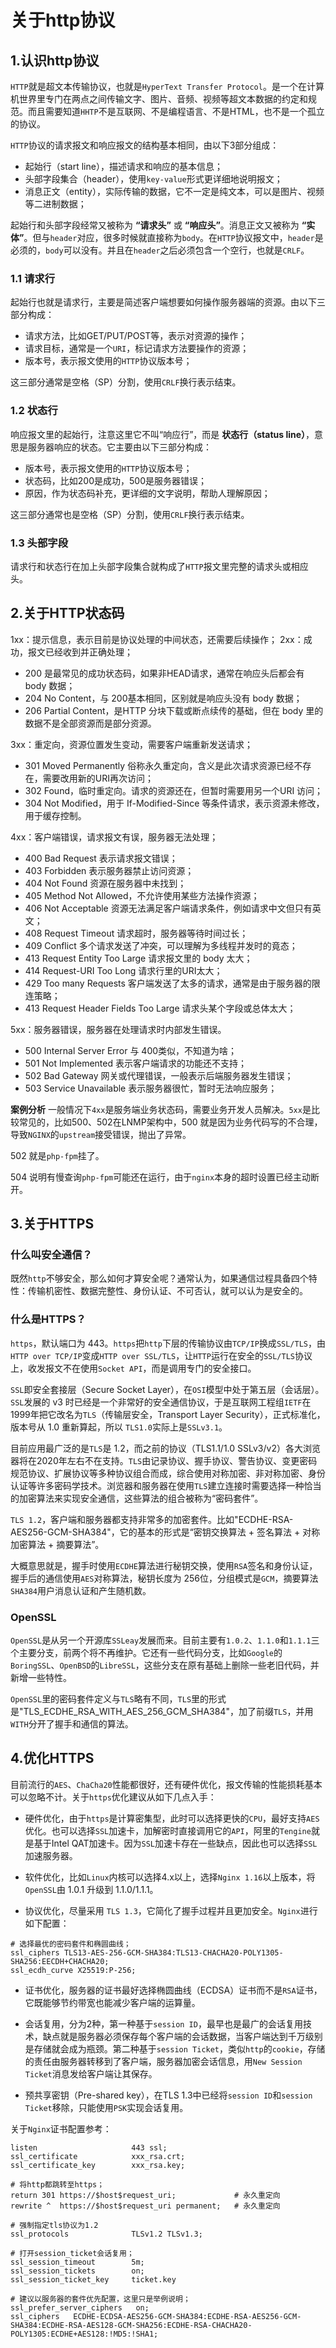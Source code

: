 # 关于http协议

## 1.认识http协议

`HTTP`就是超文本传输协议，也就是`HyperText Transfer Protocol`。是一个在计算机世界里专门在两点之间传输文字、图片、音频、视频等超文本数据的约定和规范。而且需要知道`HHTP`不是互联网、不是编程语言、不是HTML，也不是一个孤立的协议。

`HTTP`协议的请求报文和响应报文的结构基本相同，由以下3部分组成：
* 起始行（start line），描述请求和响应的基本信息；
* 头部字段集合（header），使用`key-value`形式更详细地说明报文；
* 消息正文（entity），实际传输的数据，它不一定是纯文本，可以是图片、视频等二进制数据；

起始行和头部字段经常又被称为 **“请求头”** 或 **“响应头”**。消息正文又被称为 **“实体”**。但与`header`对应，很多时候就直接称为`body`。在`HTTP`协议报文中，`header`是必须的，`body`可以没有。并且在`header`之后必须包含一个空行，也就是`CRLF`。

### 1.1 请求行
起始行也就是请求行，主要是简述客户端想要如何操作服务器端的资源。由以下三部分构成：

* 请求方法，比如GET/PUT/POST等，表示对资源的操作；
* 请求目标，通常是一个`URI`，标记请求方法要操作的资源；
* 版本号，表示报文使用的`HTTP`协议版本号；

这三部分通常是空格（SP）分割，使用`CRLF`换行表示结束。

### 1.2 状态行
响应报文里的起始行，注意这里它不叫“响应行”，而是 **状态行（status line）**，意思是服务器响应的状态。它主要由以下三部分构成：

* 版本号，表示报文使用的`HTTP`协议版本号；
* 状态码，比如200是成功，500是服务器错误；
* 原因，作为状态码补充，更详细的文字说明，帮助人理解原因；

这三部分通常也是空格（SP）分割，使用`CRLF`换行表示结束。

### 1.3 头部字段
请求行和状态行在加上头部字段集合就构成了`HTTP`报文里完整的请求头或相应头。

## 2.关于HTTP状态码

1xx：提示信息，表示目前是协议处理的中间状态，还需要后续操作；
2xx：成功，报文已经收到并正确处理；
* 200 是最常见的成功状态码，如果非HEAD请求，通常在响应头后都会有 body 数据；
* 204 No Content，与 200基本相同，区别就是响应头没有 body 数据；
* 206 Partial Content，是HTTP 分块下载或断点续传的基础，但在 body 里的数据不是全部资源而是部分资源。

3xx：重定向，资源位置发生变动，需要客户端重新发送请求；

* 301 Moved Permanently 俗称永久重定向，含义是此次请求资源已经不存在，需要改用新的URI再次访问；
* 302 Found，临时重定向。请求的资源还在，但暂时需要用另一个URI 访问；
* 304 Not Modified，用于 If-Modified-Since 等条件请求，表示资源未修改，用于缓存控制。

4xx：客户端错误，请求报文有误，服务器无法处理；

* 400 Bad Request 表示请求报文错误；
* 403 Forbidden 表示服务器禁止访问资源；
* 404 Not Found 资源在服务器中未找到；
* 405 Method Not Allowed，不允许使用某些方法操作资源；
* 406 Not Acceptable 资源无法满足客户端请求条件，例如请求中文但只有英文；
* 408 Request Timeout 请求超时，服务器等待时间过长；
* 409 Conflict 多个请求发送了冲突，可以理解为多线程并发时的竟态；
* 413 Request Entity Too Large 请求报文里的 body 太大；
* 414 Request-URI Too Long 请求行里的URI太大；
* 429 Too many Requests 客户端发送了太多的请求，通常是由于服务器的限连策略；
* 413 Request Header Fields Too Large 请求头某个字段或总体太大；

5xx：服务器错误，服务器在处理请求时内部发生错误。

* 500 Internal Server Error 与 400类似，不知道为啥；
* 501 Not Implemented 表示客户端请求的功能还不支持；
* 502 Bad Gateway 网关或代理错误，一般表示后端服务器发生错误；
* 503 Service Unavailable 表示服务器很忙，暂时无法响应服务；

**案例分析** 
一般情况下`4xx`是服务端业务状态码，需要业务开发人员解决。`5xx`是比较常见的，比如500、502在LNMP架构中，500 就是因为业务代码写的不合理，导致`NGINX`的`upstream`接受错误，抛出了异常。

502 就是`php-fpm`挂了。

504 说明有慢查询`php-fpm`可能还在运行，由于`nginx`本身的超时设置已经主动断开。

## 3.关于HTTPS

### 什么叫安全通信？

既然`http`不够安全，那么如何才算安全呢？通常认为，如果通信过程具备四个特性：传输机密性、数据完整性、身份认证、不可否认，就可以认为是安全的。

### 什么是HTTPS？

`https`，默认端口为 443。`https`把`http`下层的传输协议由`TCP/IP`换成`SSL/TLS`，由`HTTP over TCP/IP`变成`HTTP over SSL/TLS`，让`HTTP`运行在安全的`SSL/TLS`协议上，收发报文不在使用`Socket API`，而是调用专门的安全接口。  

`SSL`即安全套接层（Secure Socket Layer），在`OSI`模型中处于第五层（会话层）。`SSL`发展的 v3 时已经是一个非常好的安全通信协议，于是互联网工程组`IETF`在1999年把它改名为`TLS`（传输层安全，Transport Layer Security），正式标准化，版本号从 1.0 重新算起，所以 `TLS1.0`实际上是`SSLv3.1`。  

目前应用最广泛的是`TLS`是 1.2，而之前的协议（TLS1.1/1.0 SSLv3/v2）各大浏览器将在2020年左右不在支持。`TLS`由记录协议、握手协议、警告协议、变更密码规范协议、扩展协议等多种协议组合而成，综合使用对称加密、非对称加密、身份认证等许多密码学技术。浏览器和服务器在使用`TLS`建立连接时需要选择一种恰当的加密算法来实现安全通信，这些算法的组合被称为“密码套件”。  

`TLS 1.2`，客户端和服务器都支持非常多的加密套件。比如"ECDHE-RSA-AES256-GCM-SHA384"，它的基本的形式是“密钥交换算法 + 签名算法 + 对称加密算法 + 摘要算法”。  

大概意思就是，握手时使用`ECDHE`算法进行秘钥交换，使用`RSA`签名和身份认证，握手后的通信使用`AES`对称算法，秘钥长度为 256位，分组模式是`GCM`，摘要算法`SHA384`用户消息认证和产生随机数。  


### OpenSSL

`OpenSSL`是从另一个开源库`SSLeay`发展而来。目前主要有`1.0.2`、`1.1.0`和`1.1.1`三个主要分支，前两个将不再维护。它还有一些代码分支，比如`Google`的`BoringSSL`、`OpenBSD`的`LibreSSL`，这些分支在原有基础上删除一些老旧代码，并新增一些特性。  

`OpenSSL`里的密码套件定义与`TLS`略有不同，`TLS`里的形式是"TLS_ECDHE_RSA_WITH_AES_256_GCM_SHA384"，加了前缀`TLS`，并用`WITH`分开了握手和通信的算法。

## 4.优化HTTPS

目前流行的`AES`、`ChaCha20`性能都很好，还有硬件优化，报文传输的性能损耗基本可以忽略不计。关于`https`优化建议从如下几点入手：

 * 硬件优化，由于`https`是计算密集型，此时可以选择更快的`CPU`，最好支持`AES`优化。也可以选择`SSL`加速卡，加解密时直接调用它的`API`，阿里的`Tengine`就是基于Intel QAT加速卡。因为`SSL`加速卡存在一些缺点，因此也可以选择`SSL`加速服务器。

 * 软件优化，比如`Linux`内核可以选择4.x以上，选择`Nginx 1.16`以上版本，将`OpenSSL`由 1.0.1 升级到 1.1.0/1.1.1。

 * 协议优化，尽量采用 `TLS 1.3`，它简化了握手过程并且更加安全。`Nginx`进行如下配置：
```shell
# 选择最优的密码套件和椭圆曲线；
ssl_ciphers TLS13-AES-256-GCM-SHA384:TLS13-CHACHA20-POLY1305-SHA256:EECDH+CHACHA20;
ssl_ecdh_curve X25519:P-256;
```

 * 证书优化，服务器的证书最好选择椭圆曲线（ECDSA）证书而不是`RSA`证书，它既能够节约带宽也能减少客户端的运算量。

 * 会话复用，分为2种，第一种基于`session ID`，最早也是最广的会话复用技术，缺点就是服务器必须保存每个客户端的会话数据，当客户端达到千万级别是存储就会成为瓶颈。第二种基于`session Ticket`，类似`http`的`cookie`，存储的责任由服务器转移到了客户端，服务器加密会话信息，用`New Session Ticket`消息发给客户端让其保存。

 * 预共享密钥（Pre-shared key），在TLS 1.3中已经将`session ID`和`session Ticket`移除，只能使用`PSK`实现会话复用。

关于`Nginx`证书配置参考：
```shell
listen                     443 ssl;
ssl_certificate            xxx_rsa.crt;
ssl_certificate_key        xxx_rsa.key;

# 将http都跳转至https；
return 301 https://$host$request_uri;             # 永久重定向
rewrite ^  https://$host$request_uri permanent;   # 永久重定向

# 强制指定tls协议为1.2
ssl_protocols              TLSv1.2 TLSv1.3;

# 打开session_ticket会话复用；
ssl_session_timeout        5m;
ssl_session_tickets        on;
ssl_session_ticket_key     ticket.key

# 建议以服务器的套件优先配置，这里只是举例说明；
ssl_prefer_server_ciphers   on;
ssl_ciphers   ECDHE-ECDSA-AES256-GCM-SHA384:ECDHE-RSA-AES256-GCM-SHA384:ECDHE-RSA-AES128-GCM-SHA256:ECDHE-RSA-CHACHA20-POLY1305:ECDHE+AES128:!MD5:!SHA1;
```
